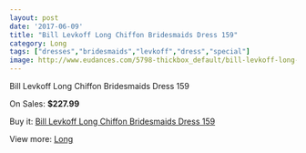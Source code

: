 ```yaml
---
layout: post
date: '2017-06-09'
title: "Bill Levkoff Long Chiffon Bridesmaids Dress 159"
category: Long
tags: ["dresses","bridesmaids","levkoff","dress","special"]
image: http://www.eudances.com/5798-thickbox_default/bill-levkoff-long-chiffon-bridesmaids-dress-159.jpg
---
```

Bill Levkoff Long Chiffon Bridesmaids Dress 159

On Sales: **$227.99**
<a href="https://www.eudances.com/en/long/2030-bill-levkoff-long-chiffon-bridesmaids-dress-159.html"><amp-img layout="responsive" width="600" height="600" src="//www.eudances.com/5798-thickbox_default/bill-levkoff-long-chiffon-bridesmaids-dress-159.jpg" alt="Bill Levkoff Long Chiffon Bridesmaids Dress 159 0" /></a>

Buy it: [Bill Levkoff Long Chiffon Bridesmaids Dress 159](https://www.eudances.com/en/long/2030-bill-levkoff-long-chiffon-bridesmaids-dress-159.html "Bill Levkoff Long Chiffon Bridesmaids Dress 159")

View more: [Long](https://www.eudances.com/en/21-long "Long")